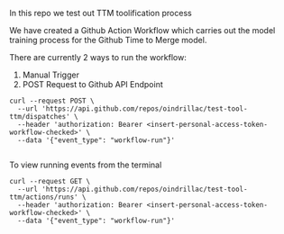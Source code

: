 In this repo we test out TTM toolification process

We have created a Github Action Workflow which carries out the model training process for the Github Time to Merge model.

There are currently 2 ways to run the workflow:

1. Manual Trigger
2. POST Request to Github API Endpoint

```
curl --request POST \
  --url 'https://api.github.com/repos/oindrillac/test-tool-ttm/dispatches' \  
  --header 'authorization: Bearer <insert-personal-access-token-workflow-checked>' \
  --data '{"event_type": "workflow-run"}'
  
```


To view running events from the terminal

```
curl --request GET \ 
  --url 'https://api.github.com/repos/oindrillac/test-tool-ttm/actions/runs' \
  --header 'authorization: Bearer <insert-personal-access-token-workflow-checked>' \
  --data '{"event_type": "workflow-run"}'
```

